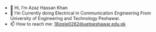 - 👋 Hi, I’m Azaz Hassan Khan
- 👀 I’m Currently doing Electrical in Communication Engineering From University of Engineering and Technology Peshawar.
- 📫 How to reach me: 18jzele0262@uetpeshawar.edu.pk

<!---
AzazHassankhan/AzazHassankhan is a ✨ special ✨ repository because its `README.md` (this file) appears on your GitHub profile.
You can click the Preview link to take a look at your changes.
--->
